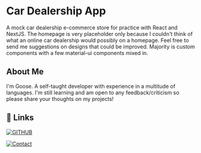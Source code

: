 
# Car Dealership App

A mock car dealership e-commerce store for practice with React and NextJS. The homepage is very placeholder only because I couldn't think of what an online car dealership would possibly on a homepage. Feel free to send me suggestions on designs that could be improved. Majority is custom components with a few material-ui components mixed in.


## About Me
I'm Goose. A self-taught developer with experience in a multitude of languages. I'm still learning and am open to any feedback/criticism so please share your thoughts on my projects!

## 🔗 Links
[![GITHUB](https://img.shields.io/badge/GITHUB-43Goose-2088FF?labelColor=222&style=for-the-badge&logo=github&logoColor=FFF&link=https://github.com/43Goose)](https://github.com/43Goose)

[![Contact](https://img.shields.io/badge/Contact-goose.dvlpr@gmail.com-EA4335?labelColor=222&style=for-the-badge&logo=gmail&logoColor=FFF&link=mailto:goose.dvlpr@gmail.com)](mailto:goose.dvlpr@gmail.com)

